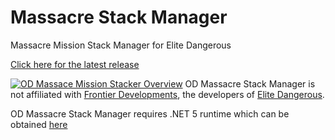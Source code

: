 # Massacre Stack Manager
Massacre Mission Stack Manager for Elite Dangerous

[Click here for the latest release](https://github.com/WarmedxMints/ODMissionStacker/releases)

[![OD Massace Mission Stacker Overview](https://img.youtube.com/vi/rnPuwkjvMPY/0.jpg)](https://www.youtube.com/watch?v=rnPuwkjvMPY)
OD Massacre Stack Manager is not affiliated with [Frontier Developments](https://www.frontier.co.uk/), the developers of [Elite Dangerous](https://www.elitedangerous.com/).


OD Massacre Stack Manager requires .NET 5 runtime which can be obtained [here](https://download.visualstudio.microsoft.com/download/pr/1daf85dc-291b-4bb8-812e-a0df5cdb6701/85455a4a851347de26e2901e043b81e1/windowsdesktop-runtime-5.0.12-win-x64.exe)
